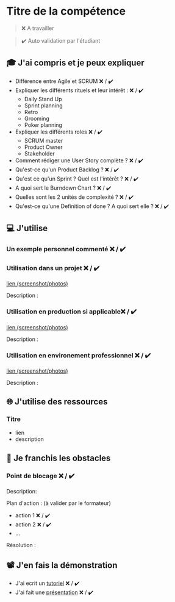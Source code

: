 # Titre de la compétence

> ❌ A travailler

> ✔️ Auto validation par l'étudiant

## 🎓 J'ai compris et je peux expliquer

- Différence entre Agile et SCRUM ❌ / ✔️
- Expliquer les différents rituels et leur intérêt : ❌ / ✔️
  - Daily Stand Up
  - Sprint planning
  - Retro
  - Grooming
  - Poker planning
- Expliquer les différents roles ❌ / ✔️
  - SCRUM master
  - Product Owner
  - Stakeholder
- Comment rédiger une User Story complète ? ❌ / ✔️
- Qu'est-ce qu'un Product Backlog ? ❌ / ✔️
- Qu'est ce qu'un Sprint ? Quel est l'intérêt ? ❌ / ✔️
- A quoi sert le Burndown Chart ? ❌ / ✔️
- Quelles sont les 2 unités de complexité ? ❌ / ✔️
- Qu'est-ce qu'une Definition of done ? A quoi sert elle ? ❌ / ✔️

## 💻 J'utilise

### Un exemple personnel commenté ❌ / ✔️

### Utilisation dans un projet ❌ / ✔️

[lien (screenshot/photos)](...)

Description :

### Utilisation en production si applicable❌ / ✔️

[lien (screenshot/photos)](...)

Description :

### Utilisation en environement professionnel ❌ / ✔️

[lien (screenshot/photos)](...)

Description :

## 🌐 J'utilise des ressources

### Titre

- lien
- description

## 🚧 Je franchis les obstacles

### Point de blocage ❌ / ✔️

Description:

Plan d'action : (à valider par le formateur)

- action 1 ❌ / ✔️
- action 2 ❌ / ✔️
- ...

Résolution :

## 📽️ J'en fais la démonstration

- J'ai ecrit un [tutoriel](...) ❌ / ✔️
- J'ai fait une [présentation](...) ❌ / ✔️
